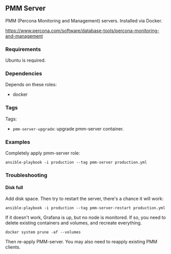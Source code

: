 ## PMM Server

PMM (Percona Monitoring and Management) servers. Installed via Docker.

https://www.percona.com/software/database-tools/percona-monitoring-and-management


### Requirements

Ubuntu is required.


### Dependencies

Depends on these roles:

- docker


### Tags

Tags:

- `pmm-server-upgrade`: upgrade pmm-server container.


### Examples

Completely apply pmm-server role:

```
ansible-playbook -i production --tag pmm-server production.yml
```


### Troubleshooting

#### Disk full

Add disk space. Then try to restart the server, there's a chance it will work:

```
ansible-playbook -i production --tag pmm-server-restart production.yml
```

If it doesn't work, Grafana is up, but no node is monitored. If so, you need to
delete existing containers and volumes, and recreate everything.

```
docker system prune -af --volumes
```

Then re-apply PMM-server. You may also need to reapply existing PMM clients.

